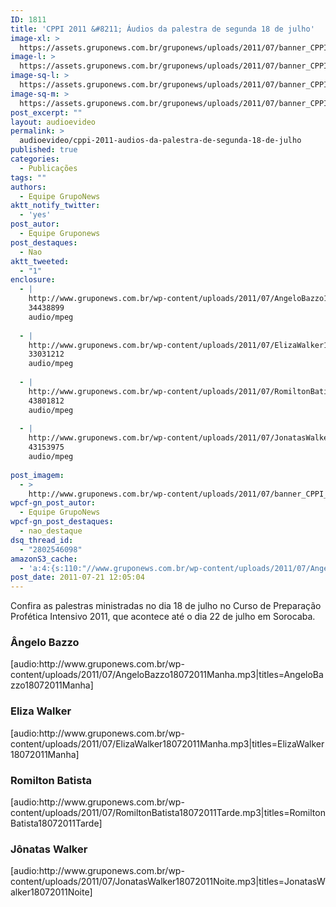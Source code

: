 ```yaml
---
ID: 1811
title: 'CPPI 2011 &#8211; Áudios da palestra de segunda 18 de julho'
image-xl: >
  https://assets.gruponews.com.br/gruponews/uploads/2011/07/banner_CPPI_audios-18.jpg
image-l: >
  https://assets.gruponews.com.br/gruponews/uploads/2011/07/banner_CPPI_audios-18.jpg
image-sq-l: >
  https://assets.gruponews.com.br/gruponews/uploads/2011/07/banner_CPPI_audios-18.jpg
image-sq-m: >
  https://assets.gruponews.com.br/gruponews/uploads/2011/07/banner_CPPI_audios-18-720x307.jpg
post_excerpt: ""
layout: audioevideo
permalink: >
  audioevideo/cppi-2011-audios-da-palestra-de-segunda-18-de-julho
published: true
categories:
  - Publicações
tags: ""
authors:
  - Equipe GrupoNews
aktt_notify_twitter:
  - 'yes'
post_autor:
  - Equipe Gruponews
post_destaques:
  - Nao
aktt_tweeted:
  - "1"
enclosure:
  - |
    http://www.gruponews.com.br/wp-content/uploads/2011/07/AngeloBazzo18072011Manha.mp3
    34438899
    audio/mpeg
    
  - |
    http://www.gruponews.com.br/wp-content/uploads/2011/07/ElizaWalker18072011Manha.mp3
    33031212
    audio/mpeg
    
  - |
    http://www.gruponews.com.br/wp-content/uploads/2011/07/RomiltonBatista18072011Tarde.mp3
    43801812
    audio/mpeg
    
  - |
    http://www.gruponews.com.br/wp-content/uploads/2011/07/JonatasWalker18072011Noite.mp3
    43153975
    audio/mpeg
    
post_imagem:
  - >
    http://www.gruponews.com.br/wp-content/uploads/2011/07/banner_CPPI_audios-18.jpg
wpcf-gn_post_autor:
  - Equipe GrupoNews
wpcf-gn_post_destaques:
  - nao_destaque
dsq_thread_id:
  - "2802546098"
amazonS3_cache:
  - 'a:4:{s:110:"//www.gruponews.com.br/wp-content/uploads/2011/07/AngeloBazzo18072011Manha.mp3|titles=AngeloBazzo18072011Manha";a:1:{s:9:"timestamp";i:1502656685;}s:110:"//www.gruponews.com.br/wp-content/uploads/2011/07/ElizaWalker18072011Manha.mp3|titles=ElizaWalker18072011Manha";a:1:{s:9:"timestamp";i:1502656685;}s:118:"//www.gruponews.com.br/wp-content/uploads/2011/07/RomiltonBatista18072011Tarde.mp3|titles=RomiltonBatista18072011Tarde";a:1:{s:9:"timestamp";i:1502656685;}s:114:"//www.gruponews.com.br/wp-content/uploads/2011/07/JonatasWalker18072011Noite.mp3|titles=JonatasWalker18072011Noite";a:1:{s:9:"timestamp";i:1502656685;}}'
post_date: 2011-07-21 12:05:04
---
```

Confira as palestras ministradas no dia 18 de julho no Curso de Preparação Profética Intensivo 2011, que acontece até o dia 22 de julho em Sorocaba.
<h3>Ângelo Bazzo</h3>
[audio:http://www.gruponews.com.br/wp-content/uploads/2011/07/AngeloBazzo18072011Manha.mp3|titles=AngeloBazzo18072011Manha]
<h3>Eliza Walker</h3>
[audio:http://www.gruponews.com.br/wp-content/uploads/2011/07/ElizaWalker18072011Manha.mp3|titles=ElizaWalker18072011Manha]
<h3>Romilton Batista</h3>
[audio:http://www.gruponews.com.br/wp-content/uploads/2011/07/RomiltonBatista18072011Tarde.mp3|titles=RomiltonBatista18072011Tarde]
<h3>Jônatas Walker</h3>
[audio:http://www.gruponews.com.br/wp-content/uploads/2011/07/JonatasWalker18072011Noite.mp3|titles=JonatasWalker18072011Noite]